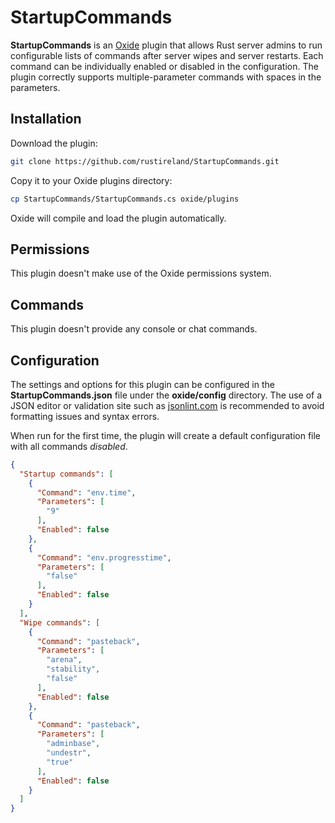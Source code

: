 # StartupCommands
**StartupCommands** is an [Oxide](https://umod.org/) plugin that allows Rust server admins to run configurable lists of commands after server wipes and server restarts. Each command can be individually enabled or disabled in the configuration. The plugin correctly supports multiple-parameter commands with spaces in the parameters.

## Installation
Download the plugin:
```bash
git clone https://github.com/rustireland/StartupCommands.git
```
Copy it to your Oxide plugins directory:
```bash
cp StartupCommands/StartupCommands.cs oxide/plugins
```
Oxide will compile and load the plugin automatically.

## Permissions
This plugin doesn't make use of the Oxide permissions system.

## Commands
This plugin doesn't provide any console or chat commands.

## Configuration
The settings and options for this plugin can be configured in the **StartupCommands.json** file under the **oxide/config** directory. The use of a JSON editor or validation site such as [jsonlint.com](jsonlint.com) is recommended to avoid formatting issues and syntax errors. 

When run for the first time, the plugin will create a default configuration file with all commands *disabled*.
```json
{
  "Startup commands": [
    {
      "Command": "env.time",
      "Parameters": [
        "9"
      ],
      "Enabled": false
    },
    {
      "Command": "env.progresstime",
      "Parameters": [
        "false"
      ],
      "Enabled": false
    }
  ],
  "Wipe commands": [
    {
      "Command": "pasteback",
      "Parameters": [
        "arena",
        "stability",
        "false"
      ],
      "Enabled": false
    },
    {
      "Command": "pasteback",
      "Parameters": [
        "adminbase",
        "undestr",
        "true"
      ],
      "Enabled": false
    }
  ]
}
```
